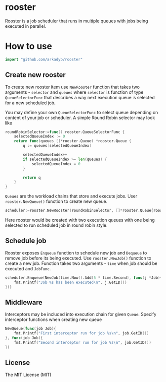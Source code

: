 # rooster

Rooster is a job scheduler that runs in multiple queues with jobs being executed in parallel.

# How to use

```go
import "github.com/arkadyb/rooster"
```

## Create new rooster

To create new rooster item use `NewRooster` function that takes two arguments - `selector` and `queues` where `selector` is function of type `QueueSelectorFunc` that describes a way next execution queue is selected for a new scheduled job.

You may define your own `QueueSelectorFunc` to select queue depending on content of your job or scheduler.
A simple Round Robin selector may look like  
```go
roundRobinSelector:=func() rooster.QueueSelectorFunc {
    selectedQueueIndex := 0
    return func(queues []*rooster.Queue) *rooster.Queue {
        q := queues[selectedQueueIndex]

        selectedQueueIndex++
        if selectedQueueIndex >= len(queues) {
            selectedQueueIndex = 0
        }

        return q
    }
}
```

`Queues` are the workload chains that store and execute jobs. User `rooster.NewQueue()` function to create new queue.

```go
scheduler:=rooster.NewRooster(roundRobinSelector, []*rooster.Queue{rooster.NewQueue(), rooster.NewQueue()})
```
Here rooster would be created with two execution queues with one being selected to run scheduled job in round robin style.  

## Schedule job

Rooster exposes `Enqueue` function to schedule new job and `Dequeue` to remove job before its being executed. Use `rooster.NewJob()` function to create a new job. 
Function takes two arguments - `time` when job should be executed and `JobFunc`. 

```go
scheduler.Enqueue(NewJob(time.Now().Add(5 * time.Second), func(j *Job){
    fmt.Printf("Job %s has been executed\n", j.GetID())
}))
```   

## Middleware 

Interceptors may be included into execution chain for given `Queue`. Specify interceptor functions when creating new queue
```go
NewQueue(func(job Job){
    fmt.Printf("First interceptor run for job %s\n", job.GetID())
}, func(job Job){
    fmt.Printf("Second interceptor run for job %s\n", job.GetID())
})
```

## License
 
The MIT License (MIT)
